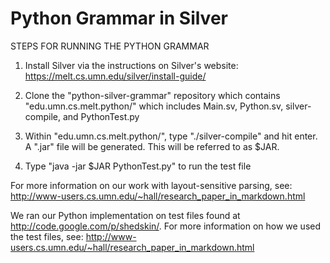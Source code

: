 Python Grammar in Silver
========================

STEPS FOR RUNNING THE PYTHON GRAMMAR

1. Install Silver via the instructions on Silver's website: 
   https://melt.cs.umn.edu/silver/install-guide/

2. Clone the "python-silver-grammar" repository which contains "edu.umn.cs.melt.python/" which includes Main.sv, Python.sv, silver-compile, and PythonTest.py
 
3. Within "edu.umn.cs.melt.python/", type "./silver-compile" and hit enter. A ".jar" file will be generated. This will be referred to as $JAR.

4. Type "java -jar $JAR PythonTest.py" to run the test file


For more information on our work with layout-sensitive parsing, see:
http://www-users.cs.umn.edu/~hall/research_paper_in_markdown.html

We ran our Python implementation on test files found at http://code.google.com/p/shedskin/. For more information on how we used the test files, see: 
http://www-users.cs.umn.edu/~hall/research_paper_in_markdown.html
